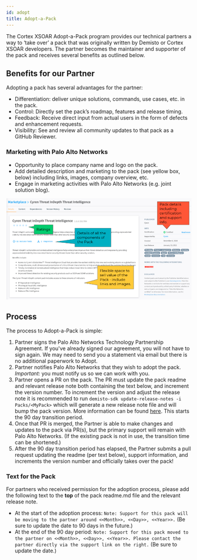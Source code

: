```yaml
---
id: adopt 
title: Adopt-a-Pack 
---
```


The Cortex XSOAR Adopt-a-Pack program provides our technical partners a way to ‘take over’ a pack that was originally written by Demisto or Cortex XSOAR developers. The partner becomes the maintainer and supporter of the pack and receives several benefits as outlined below.

## Benefits for our Partner
Adopting a pack has several advantages for the partner:
- Differentiation: deliver unique solutions, commands, use cases, etc. in the pack.
- Control: Directly set the pack’s roadmap, features and release timing.
- Feedback: Receive direct input from actual users in the form of defects and enhancement requests.
- Visibility: See and review all community updates to that pack as a GitHub Reviewer.

### Marketing with Palo Alto Networks
- Opportunity to place company name and logo on the pack.
- Add detailed description and marketing to the pack (see yellow box, below) including links, images, company overview, etc. 
- Engage in marketing activities with Palo Alto Networks (e.g. joint solution blog).

![pack example cyren](../doc_imgs/partners/packexample_cyren.png)

## Process
The process to Adopt-a-Pack is simple:
1. Partner signs the Palo Alto Networks Technology Partnership Agreement. If you've already signed our agreement, you will not have to sign again. We may need to send you a statement via email but there is no additional paperwork to Adopt. 
1. Partner notifies Palo Alto Networks that they wish to adopt the pack. *Important:* you must notify us so we can work with you. 
1. Partner opens a PR on the pack. The PR must update the pack readme and relevant release note both containing the text below, and increment the version number. To increment the version and adjust the release note it is recommended to run `demisto-sdk update-release-notes -i Packs/<MyPack>` which will generate a new release note file and will bump the pack version. More information can be found [here](../documentation/release-notes). This starts the 90 day transition period. 
1. Once that PR is merged, the Partner is able to make changes and updates to the pack via PR(s), but the primary support will remain with Palo Alto Networks. (If the existing pack is not in use, the transition time can be shortened.) 
1. After the 90 day transition period has elapsed, the Partner submits a pull request updating the readme (per text below), support information, and increments the version number and officially takes over the pack!

### Text for the Pack
For partners who received permission for the adoption process, please add the following text to the **top** of the pack readme.md file and the relevant release note.
- At the start of the adoption process: `Note: Support for this pack will be moving to the partner around <<Month>>, <<Day>>, <<Year>>.` (Be sure to update the date to 90 days in the future.)
- At the end of the 90 day period: `Note: Support for this pack moved to the partner on <<Month>>, <<Day>>, <<Year>>. Please contact the partner directly via the support link on the right.` (Be sure to update the date.)
